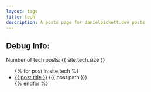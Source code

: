 ```yaml
---
layout: tags
title: tech
description: A posts page for danielpickett.dev posts
---
```


<h2>Debug Info:</h2>
<p>Number of tech posts: {{ site.tech.size }}</p>

<ul>
  {% for post in site.tech %}
    <li>
      <a href="{{ post.url }}">{{ post.title }}</a>
      ({{ post.path }})
    </li>
  {% endfor %}
</ul>
